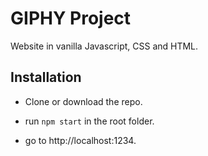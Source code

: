 # GIPHY Project

Website in vanilla Javascript, CSS and HTML.

## Installation

- Clone or download the repo.

- run `npm start` in the root folder.

- go to http://localhost:1234.
